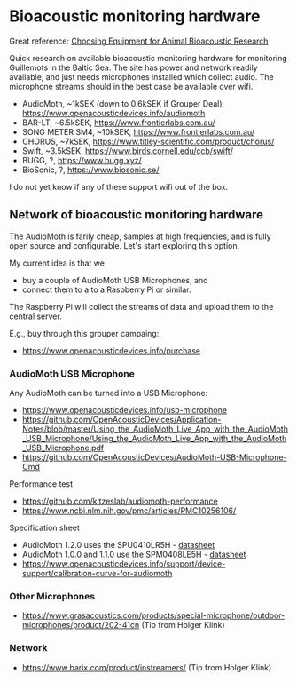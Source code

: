 # Bioacoustic monitoring hardware

Great reference: [Choosing Equipment for Animal Bioacoustic Research](https://link.springer.com/chapter/10.1007/978-3-030-97540-1_2)

Quick research on available bioacoustic monitoring hardware for monitoring Guillemots in the Baltic Sea. The site has power and network readily available, and just needs microphones installed which collect audio. The microphone streams should in the best case be available over wifi.

- AudioMoth, ~1kSEK (down to 0.6kSEK if Grouper Deal), https://www.openacousticdevices.info/audiomoth
- BAR-LT, ~6.5kSEK, https://www.frontierlabs.com.au/
- SONG METER SM4, ~10kSEK, https://www.frontierlabs.com.au/
- CHORUS, ~7kSEK, https://www.titley-scientific.com/product/chorus/
- Swift, ~3.5kSEK, https://www.birds.cornell.edu/ccb/swift/
- BUGG, ?, https://www.bugg.xyz/
- BioSonic, ?, https://www.biosonic.se/

I do not yet know if any of these support wifi out of the box.


## Network of bioacoustic monitoring hardware

The AudioMoth is farily cheap, samples at high frequencies, and is fully open source and configurable. Let's start exploring this option.

My current idea is that we

- buy a couple of AudioMoth USB Microphones, and
- connect them to a to a Raspberry Pi or similar.

The Raspberry Pi will collect the streams of data and upload them to the central server.

E.g., buy through this grouper campaing:

- https://www.openacousticdevices.info/purchase

### AudioMoth USB Microphone

Any AudioMoth can be turned into a USB Microphone:
- https://www.openacousticdevices.info/usb-microphone
- https://github.com/OpenAcousticDevices/Application-Notes/blob/master/Using_the_AudioMoth_Live_App_with_the_AudioMoth_USB_Microphone/Using_the_AudioMoth_Live_App_with_the_AudioMoth_USB_Microphone.pdf
- https://github.com/OpenAcousticDevices/AudioMoth-USB-Microphone-Cmd

Performance test
- https://github.com/kitzeslab/audiomoth-performance
- https://www.ncbi.nlm.nih.gov/pmc/articles/PMC10256106/

Specification sheet
- AudioMoth 1.2.0 uses the SPU0410LR5H - [datasheet](https://media.digikey.com/pdf/Data%20Sheets/Knowles%20Acoustics%20PDFs/SPU0410LR5H-QB_RevH_3-27-13.pdf)
- AudioMoth 1.0.0 and 1.1.0 use the SPM0408LE5H - [datasheet](https://media.digikey.com/pdf/Data%20Sheets/Knowles%20Acoustics%20PDFs/SPM0408LE5H-TB.pdf)
- https://www.openacousticdevices.info/support/device-support/calibration-curve-for-audiomoth

### Other Microphones

- https://www.grasacoustics.com/products/special-microphone/outdoor-microphones/product/202-41cn (Tip from Holger Klink)

### Network

- https://www.barix.com/product/instreamers/ (Tip from Holger Klink)


